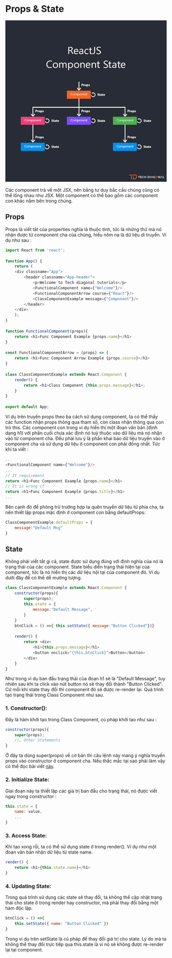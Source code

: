 # Props & State

![](.gitbook/assets/react-props-blog-image-design-2.jpg)

Các component trả về một JSX, nên bằng tư duy bắc cầu chúng cũng có thể lồng nhau như JSX. Một component có thể bao gồm các component con khác nằm bên trong chúng.

## Props

Props là viết tắt của properties nghĩa là thuộc tính, tức là những thứ mà nó nhận được từ component cha của chúng, hiểu nôm na là dữ liệu di truyền. Ví dụ như sau :

```javascript
import React from 'react';

function App() {
    return (
    <div classname="App">
        <header classname="App-header">
            <p>Welcome to Tech diagonal tutorials</p>
            <FunctionalComponent name={"Welcome"}/>
            <FunctionalComponentArrow course={"React"}/>
            <ClassComponentExample message={"Component"}/>
        </header>
    </div>
    );
}

function FunctionalComponent(props){
    return <h1>Func Component Example {props.name}</h1>
}

const FunctionalComponentArrow = (props) => {
    return <h1>Func Component Arrow Example {props.course}</h1>
}

class ClassComponentExample extends React.Component {
    render() {
        return <h1>Class Component {this.props.message}</h1>;
    }
}

export default App;
```

Ví dụ trên truyền props theo ba cách sử dụng component, ta có thể thấy các function nhận props thông qua tham số, còn class nhận thông qua con trỏ this. Các component con trong ví dụ hiển thị một đoạn văn bản \(định dạng h1\) với phần cuối chưa xác định nó tuỳ thuộc vào dữ liệu mà nó nhận vào từ component cha. Đều phải lưu ý là phần khai báo dữ liệu truyền vào ở component cha và sử dụng dữ liệu ở component con phải đồng nhất. Tức khi ta viết :

```javascript
...
<FunctionalComponent name={"Welcome"}/>
...
// It requirement
return <h1>Func Component Example {props.name}</h1>
// It is wrong if
return <h1>Func Component Example {props.title}</h1>
...
```

Bên cạnh đó để phòng trừ trường hợp ta quên truyền dữ liệu từ phía cha, ta nên thiết lập props mặc định ở component con bằng defaultProps:

```jsx
ClassComponentExample.defaultProps = {
    message:"Default Msg"
}
```

## State

Không phải viết tắt gì cả, state được sử dụng đúng với định nghĩa của nó là trạng thái của các component. State biểu diễn trạng thái hiện tại của component, tức là nó hiển thị các dữ liệu nội tại của component đó. Ví dụ dưới đây để có thể dễ mường tượng.

```javascript
class ClassComponentExample extends React.Component {
    constructor(props){
        super(props);
        this.state = {
            message:"Default Message",
        }
    }
    btnClick = () =>{ this.setState({ message:"Button Clicked"})}
        
    render() {
        return <div>
            <h1>{this.props.message}</h1>
            <button onclick="{this.btnClick}">Button</button>
        </div>
    }
}
```

Như trong ví dụ ban đầu trạng thái của đoạn h1 sẽ là "Default Message", tuy nhiên sau khi ta click vào nút button nó sẽ thay đổi thành "Button Clicked". Cứ mỗi khi state thay đổi thì component đó sẽ được re-render lại. Quá trình tạo trạng thái trong Class Component như sau.

### 1. Constructor\(\):

Đây là hàm khởi tạo trong Class Component, cú pháp khởi tạo như sau :

```javascript
constructor(props){
    super(props);
    //… Other Statements
}
```

Ở đây ta dùng super\(props\) về cơ bản thì câu lệnh này mang ý nghĩa truyền props vào constructor ở component cha. Nếu thắc mắc tại sao phải làm vậy có thể đọc bài viết [này](https://overreacted.io/vi/why-do-we-write-super-props/).

### 2. Initialize State:

Giai đoạn này ta thiết lập các giá trị ban đầu cho trạng thái, nó được viết ngay trong constructor :

```javascript
this.state = {
    name: value,
    ...
}
```

### 3. Access State:

Khi tạo xong rồi, ta có thể sử dụng state ở trong render\(\). Ví dụ như một đoạn văn bản nhận dữ liệu từ state name.

```javascript
render() {
    return <h1>{this.state.name}</h1>
}
```

### 4. Updating State:

Trong quá trình sử dụng các state sẽ thay đổi, ta không thể cập nhật trạng thái cho state ở trong render hay constructor, mà phải thay đổi bằng một hàm độc lập.

```jsx
btnClick = () =>{ 
    this.setState({ name: "Button Clicked" })
}
```

Trong ví dụ trên setState là cú pháp để thay đổi giá trị cho state. Lý do mà ta không thể thay đổi trực tiếp qua this.state là vì nó sẽ không được re-render lại tại component.

